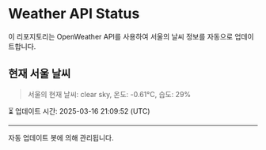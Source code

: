 
# Weather API Status

이 리포지토리는 OpenWeather API를 사용하여 서울의 날씨 정보를 자동으로 업데이트합니다.

## 현재 서울 날씨
> 서울의 현재 날씨: clear sky, 온도: -0.61°C, 습도: 29%

⏳ 업데이트 시간: 2025-03-16 21:09:52 (UTC)

---
자동 업데이트 봇에 의해 관리됩니다.
